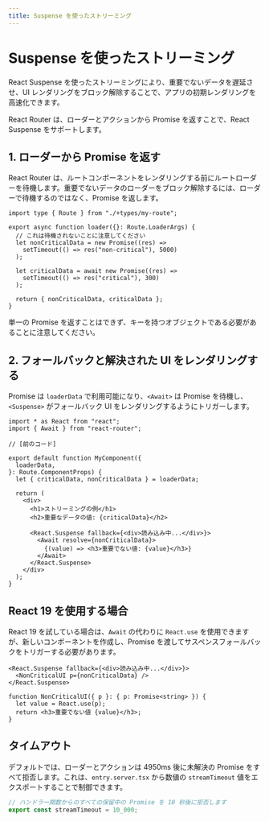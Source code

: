 ```yaml
---
title: Suspense を使ったストリーミング
---
```


# Suspense を使ったストリーミング

React Suspense を使ったストリーミングにより、重要でないデータを遅延させ、UI レンダリングをブロック解除することで、アプリの初期レンダリングを高速化できます。

React Router は、ローダーとアクションから Promise を返すことで、React Suspense をサポートします。

## 1. ローダーから Promise を返す

React Router は、ルートコンポーネントをレンダリングする前にルートローダーを待機します。重要でないデータのローダーをブロック解除するには、ローダーで待機するのではなく、Promise を返します。

```tsx
import type { Route } from "./+types/my-route";

export async function loader({}: Route.LoaderArgs) {
  // これは待機されないことに注意してください
  let nonCriticalData = new Promise((res) =>
    setTimeout(() => res("non-critical"), 5000)
  );

  let criticalData = await new Promise((res) =>
    setTimeout(() => res("critical"), 300)
  );

  return { nonCriticalData, criticalData };
}
```

単一の Promise を返すことはできず、キーを持つオブジェクトである必要があることに注意してください。

## 2. フォールバックと解決された UI をレンダリングする

Promise は `loaderData` で利用可能になり、`<Await>` は Promise を待機し、`<Suspense>` がフォールバック UI をレンダリングするようにトリガーします。

```tsx
import * as React from "react";
import { Await } from "react-router";

// [前のコード]

export default function MyComponent({
  loaderData,
}: Route.ComponentProps) {
  let { criticalData, nonCriticalData } = loaderData;

  return (
    <div>
      <h1>ストリーミングの例</h1>
      <h2>重要なデータの値: {criticalData}</h2>

      <React.Suspense fallback={<div>読み込み中...</div>}>
        <Await resolve={nonCriticalData}>
          {(value) => <h3>重要でない値: {value}</h3>}
        </Await>
      </React.Suspense>
    </div>
  );
}
```

## React 19 を使用する場合

React 19 を試している場合は、`Await` の代わりに `React.use` を使用できますが、新しいコンポーネントを作成し、Promise を渡してサスペンスフォールバックをトリガーする必要があります。

```tsx
<React.Suspense fallback={<div>読み込み中...</div>}>
  <NonCriticalUI p={nonCriticalData} />
</React.Suspense>
```

```tsx
function NonCriticalUI({ p }: { p: Promise<string> }) {
  let value = React.use(p);
  return <h3>重要でない値 {value}</h3>;
}
```

## タイムアウト

デフォルトでは、ローダーとアクションは 4950ms 後に未解決の Promise をすべて拒否します。これは、`entry.server.tsx` から数値の `streamTimeout` 値をエクスポートすることで制御できます。

```ts filename=entry.server.tsx
// ハンドラー関数からのすべての保留中の Promise を 10 秒後に拒否します
export const streamTimeout = 10_000;
```
